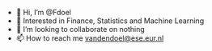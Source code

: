 - 👋 Hi, I’m @Fdoel
- 👀 Interested in Finance, Statistics and Machine Learning
- 💞️ I’m looking to collaborate on nothing
- 📫 How to reach me vandendoel@ese.eur.nl 
<!---
Fdoel/Fdoel is a ✨ special ✨ repository because its `README.md` (this file) appears on your GitHub profile.
You can click the Preview link to take a look at your changes.
--->
